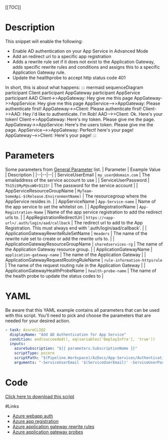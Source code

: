 [[_TOC_]]

# Description

This snippet will enable the following:

- Enable AD authentication on your App Service in Advanced Mode
- Add an redirect uri to a specific app registration
- Adds a rewrite rule set if it does not exist to the Application Gateway, adds specific rewrite rules and conditions and assigns this to a specific Application Gateway rule.
- Update the healthprobe to accept http status code 401

In short, this is about what happens:
::: mermaid
sequenceDiagram
participant Client
participant AppGateway
participant AppService
participant AAD
Client->>AppGateway: Hey give me this page
AppGateway->>AppService: Hey give me this page
AppService-->>AppGateway: Please authenticate first!
AppGateway->>Client: Please authenticate first!
Client->>AAD: Hey i'd like to authenticate. I'm Rob!
AAD-->>Client: Ok. Here's your token!
Client->>AppGateway: Here's my token. Please give me the page.
AppGateway->>AppService: Here's the users token. Please give me the page.
AppService-->>AppGateway: Perfect! here's your page!
AppGateway-->>Client: Here's your page!
:::

# Parameters

Some parameters from [General Parameter](/Azure/AzDocs-v1/Scripts) list.
| Parameter | Example Value | Description |
|--|--|--|
| ServiceUserEmail | `my_user@domain.com` | The emailaddress of the service account to use |
| ServiceUserPassword | `Th15iSMyP@ssW0rD123!` | The password for the service account |
| AppServiceResourceGroupName | `MyTeam-SomeApi-$(Release.EnvironmentName)` | The resourcegroup where the AppService resides in. |
| AppServiceName | `App-Service-name` | Name of the app service to set the whitelist on. |
| AppRegistrationName | `App-Registration-Name` | Name of the app service registration to add the redirect urls to. |
| AppRegistrationRedirectUri | `https://<app-url>/.auth/login/aad/callback` | The redirect url to add to the App Registration. This must always end with '.auth/login/aad/callback'. |
| ApplicationGatewayRewriteRuleSetName | `Headers` | The name of the rewrite rule set to create or add the rewrite urls to. |
| ApplicationGatewayResourceGroupName | `sharedservices-rg` | The name of the Application Gateway resource group. |
| ApplicationGatewayName | `application-gateway-name` | The name of the Application Gateway |
| ApplicationGatewayRequestRoutingRuleName | `rule-information-httpsrule` | The name of the request routing rule in the Application Gateway |
| ApplicationGatewayHealthProbeName | `health-probe-name` | The name of the health probe to update the status codes to |

# YAML

Be aware that this YAML example contains all parameters that can be used with this script. You'll need to pick and choose the parameters that are needed for your desired action.

```yaml
- task: AzureCLI@2
  displayName: "Add AD Authentication for App Service"
  condition: and(succeeded(), eq(variables['DeployInfra'], 'true'))
  inputs:
    azureSubscription: "${{ parameters.SubscriptionName }}"
    scriptType: pscore
    scriptPath: "$(Pipeline.Workspace)/AzDocs/App-Services/Authentication/Add-AD-Authentication-for-App-Service.ps1"
    arguments: "-ServiceUserEmail '$(ServiceUserEmail)' -ServiceUserPassword '$(ServiceUserPassword)' -AppServiceResourceGroupName '$(AppServiceResourceGroupName)' -AppServiceName '$(AppServiceName)' -AppRegistrationName '$(AppRegistrationName)' -AppRegistrationRedirectUri '$(AppRegistrationRedirectUri)' -ApplicationGatewayRewriteRuleSetName '$(ApplicationGatewayRewriteRuleSetName)' -ApplicationGatewayResourceGroupName '$(ApplicationGatewayResourceGroupName)' -ApplicationGatewayName '$(ApplicationGatewayName)' -ApplicationGatewayRequestRoutingRuleName '$(ApplicationGatewayRequestRoutingRuleName)' -ApplicationGatewayHealthProbeName '$(ApplicationGatewayHealthProbeName)'"
```

# Code

[Click here to download this script](../../../../src/App-Services/Authentication/Add-AD-Authentication-for-App-Service.ps1)

#Links

- [Azure webapp auth](https://docs.microsoft.com/en-us/cli/azure/webapp/auth?view=azure-cli-latest)
- [Azure app registration](https://docs.microsoft.com/en-us/cli/azure/ad/app?view=azure-cli-latest#az_ad_app_update)
- [Azure application gateway rewrite rules](https://docs.microsoft.com/en-us/cli/azure/network/application-gateway/rewrite-rule?view=azure-cli-latest)
- [Azure application gateway probes](https://docs.microsoft.com/en-us/cli/azure/network/application-gateway/probe?view=azure-cli-latest)
